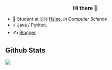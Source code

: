 ### <div align="center">Hi there 👋</div>  

- 🍻 Student at 🇨🇳 [Hziee](https://www.hziee.edu.cn), _in Computer Science_
- ⚡ Java / Python.
- ✍️ [Blogger](https://blog.zhengru.top)

## Github Stats
<div align="left">
  <img src="https://github-readme-stats.vercel.app/api/top-langs/?username=dongzhengru&layout=compact&title_color=000000&icon_color=bb2acf&text_color=000000&bg_color=FFFFF" align="center" />
</div>
